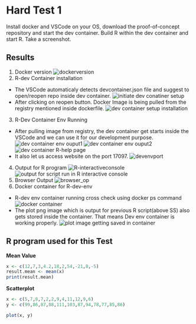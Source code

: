 # Hard Test 1
Install docker and VSCode on your OS, download the proof-of-concept repository and start the dev container. Build R within the dev container and start R. Take a screenshot.


## Results

1. Docker version
![dockerversion](https://user-images.githubusercontent.com/72031540/226054054-76b593cd-588e-46e1-94fd-471c27eb95e4.png)
2. R-dev Container installation

- The VSCode automaticaly detects devcontainer.json file and suggest to open/reopen repo inside dev container.
![initiate dev conatiner setup ](https://user-images.githubusercontent.com/72031540/226054070-cafd8937-004f-477e-ae90-0112974ea470.png)
- After clicking on reopen button. Docker Image is being pulled from the registry mentioned inside dockerfile.
![dev container setup installation](https://user-images.githubusercontent.com/72031540/226054006-2683aec2-f37d-4948-9f13-56ffca000301.png)
3. R-Dev Container Env Running
- After pulling image from registry, the dev container get starts inside the VSCode and we can use it for our development purpose.
![dev container env ouput1](https://user-images.githubusercontent.com/72031540/226053942-ec72aabf-1934-4865-9667-d656e83e9909.png)
![dev container env ouput2](https://user-images.githubusercontent.com/72031540/226053967-0a3bfb07-1d51-40b4-8f44-f0539b4b43a4.png)
![dev container R-help page](https://user-images.githubusercontent.com/72031540/226053984-30831b9b-097e-4b8f-98c4-8e3269f5187c.png)
- It also let us access website on the port 17097.
![devenvport](https://user-images.githubusercontent.com/72031540/226056876-f5672e6e-4112-4304-b90b-7afbbd01f3d8.png)
4. Output for R program
![R-interactiveconsole](https://user-images.githubusercontent.com/72031540/226054119-f9961f98-39bf-46f2-89c5-c5a9d5bc0cd8.png)
![output for script run in R interactive console](https://user-images.githubusercontent.com/72031540/226056264-bde0e151-b01c-450c-b8d2-9131c0c61eb6.png)
5. Browser Output
![browser_op](https://user-images.githubusercontent.com/72031540/226053532-1739c479-7e09-4b1b-a07b-0ca82a0ec18d.png)
6. Docker container for R-dev-env
- R-dev env container running cross check using docker ps command
![docker container](https://user-images.githubusercontent.com/72031540/226056559-c4cfad80-f011-4492-b1c1-9cecccb5a09b.png)
- The plot png image which is output for previous R script(above SS) also gets stored inside the container. That means Dev env container is working properly.
![plot image getting saved in container](https://user-images.githubusercontent.com/72031540/226057851-fdd3a038-9755-429b-8ef5-f5a4339df709.png)


## R program used for this Test

**Mean Value**
```R
x <- c(12,7,3,4.2,18,2,54,-21,8,-5)
result.mean <- mean(x)
print(result.mean)
```

**Scatterplot**
```R
x <- c(5,7,8,7,2,2,9,4,11,12,9,6)
y <- c(99,86,87,88,111,103,87,94,78,77,85,86)

plot(x, y)
```
